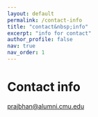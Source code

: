 ```yaml
---
layout: default
permalink: /contact-info
title: "contact&nbsp;info"
excerpt: "info for contact"
author_profile: false
nav: true
nav_order: 1
---
```



# Contact info

<a href="mailto:prajbhan@alumni.cmu.edu"><i class="fas fa-fw fa-envelope" aria-hidden="true" style="color:#d44638"></i> prajbhan@alumni.cmu.edu</a>

